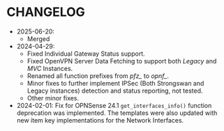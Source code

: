 # CHANGELOG

* 2025-06-20:
	* Merged 
* 2024-04-29:
	* Fixed Individual Gateway Status support.
	* Fixed OpenVPN Server Data Fetching to support both *Legacy* and *MVC* Instances.
	* Renamed all function prefixes from *pfz_* to *opnf_*.
	* Minor fixes to further implement IPSec (Both Strongswan and Legacy instances) detection and status reporting, not tested.
	* Other minor fixes.
* 2024-02-01: Fix for OPNSense 24.1 `get_interfaces_info()` function deprecation was implemented. The templates were also updated with new item key implementations for the Network Interfaces.
